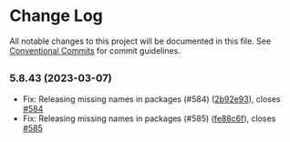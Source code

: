 # Change Log

All notable changes to this project will be documented in this file.
See [Conventional Commits](https://conventionalcommits.org) for commit guidelines.

## <small>5.8.43 (2023-03-07)</small>

- Fix: Releasing missing names in packages (#584) ([2b92e93](https://github.com/GrupaPracuj/junoJs/commit/2b92e93)), closes [#584](https://github.com/GrupaPracuj/junoJs/issues/584)
- Fix: Releasing missing names in packages (#585) ([fe88c6f](https://github.com/GrupaPracuj/junoJs/commit/fe88c6f)), closes [#585](https://github.com/GrupaPracuj/junoJs/issues/585)
